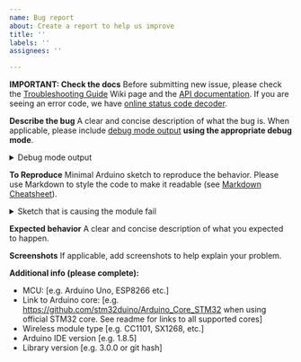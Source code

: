 ```yaml
---
name: Bug report
about: Create a report to help us improve
title: ''
labels: ''
assignees: ''

---
```


**IMPORTANT: Check the docs**
Before submitting new issue, please check the [Troubleshooting Guide](https://github.com/jgromes/RadioLib/wiki/Troubleshooting-Guide) Wiki page and the [API documentation](https://jgromes.github.io/RadioLib/). If you are seeing an error code, we have [online status code decoder](https://radiolib-org.github.io/status_decoder/decode.html).

**Describe the bug**
A clear and concise description of what the bug is. When applicable, please include [debug mode output](https://github.com/jgromes/RadioLib/wiki/Debug-mode) **using the appropriate debug mode**.

<details><summary>Debug mode output</summary>
<p>

```
paste the debug output here
```

</p>
</details>

**To Reproduce**
Minimal Arduino sketch to reproduce the behavior. Please use Markdown to style the code to make it readable (see [Markdown Cheatsheet](https://github.com/adam-p/markdown-here/wiki/Markdown-Cheatsheet#code)).

<details><summary>Sketch that is causing the module fail</summary>
<p>

```c++
paste the sketch here, even if it is an unmodified example code
```

</p>
</details>

**Expected behavior**
A clear and concise description of what you expected to happen.

**Screenshots**
If applicable, add screenshots to help explain your problem.

**Additional info (please complete):**
 - MCU: [e.g. Arduino Uno, ESP8266 etc.]
 - Link to Arduino core: [e.g. https://github.com/stm32duino/Arduino_Core_STM32 when using official STM32 core. See readme for links to all supported cores]
 - Wireless module type [e.g. CC1101, SX1268, etc.]
 - Arduino IDE version  [e.g. 1.8.5]
 - Library version [e.g. 3.0.0 or git hash]
